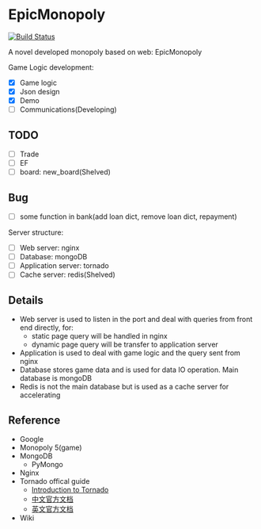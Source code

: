 # EpicMonopoly
[![Build Status](https://travis-ci.com/Spacebody/EpicMonopoly-Server.svg?token=MNpGaGjQxonn6yLX6TwY&branch=master)](https://travis-ci.com/Spacebody/EpicMonopoly-Server)

A novel developed monopoly based on web: EpicMonopoly 

Game Logic development:

- [x] Game logic
- [x] Json design
- [x] Demo
- [ ] Communications(Developing) 

## TODO
- [ ] Trade 
- [ ] EF
- [ ] board: new_board(Shelved)

## Bug
- [ ] some function in bank(add loan dict, remove loan dict, repayment)

Server structure: 

- [ ] Web server: nginx
- [ ] Database: mongoDB
- [ ] Application server: tornado
- [ ] Cache server: redis(Shelved)

## Details

- Web server is used to listen in the port and deal with queries from front end directly, for:
	+ static page query will be handled in nginx
	+ dynamic page query will be transfer to application server
- Application is used to deal with game logic and the query sent from nginx
- Database stores game data and is used for data IO operation. Main database is mongoDB
- Redis is not the main database but is used as a cache server for accelerating

## Reference
- Google
- Monopoly 5(game)
- MongoDB
	- PyMongo 
- Nginx
- Tornado offical guide
	- [Introduction to Tornado](https://mirrors.segmentfault.com/itt2zh/)
	- [中文官方文档](http://www.tornadoweb.cn/documentation)
	- [英文官方文档](http://www.tornadoweb.org/en/stable/index.html)
- Wiki